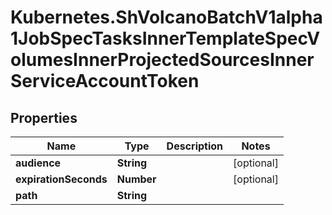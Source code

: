 # Kubernetes.ShVolcanoBatchV1alpha1JobSpecTasksInnerTemplateSpecVolumesInnerProjectedSourcesInnerServiceAccountToken

## Properties

Name | Type | Description | Notes
------------ | ------------- | ------------- | -------------
**audience** | **String** |  | [optional] 
**expirationSeconds** | **Number** |  | [optional] 
**path** | **String** |  | 


